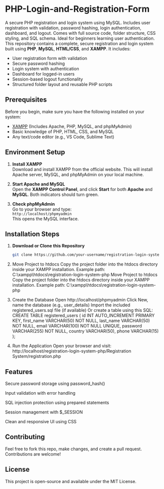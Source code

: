 # PHP-Login-and-Registration-Form
A secure PHP registration and login system using MySQL. Includes user registration with validation, password hashing, login authentication, dashboard, and logout. Comes with full source code, folder structure, CSS styling, and SQL schema. Ideal for beginners learning user authentication.
This repository contains a complete, secure registration and login system built using **PHP**, **MySQL**, **HTML/CSS**, and **XAMPP**. It includes:

- User registration form with validation
- Secure password hashing
- Login system with authentication
- Dashboard for logged-in users
- Session-based logout functionality
- Structured folder layout and reusable PHP scripts

## Prerequisites

Before you begin, make sure you have the following installed on your system:

- [XAMPP](https://www.apachefriends.org/index.html) (Includes Apache, PHP, MySQL, and phpMyAdmin)
- Basic knowledge of PHP, HTML, CSS, and MySQL
- Any text/code editor (e.g., VS Code, Sublime Text)


## Environment Setup

1. **Install XAMPP**  
   Download and install XAMPP from the official website. This will install Apache server, MySQL, and phpMyAdmin on your local machine.

2. **Start Apache and MySQL**  
   Open the **XAMPP Control Panel**, and click **Start** for both **Apache** and **MySQL**. Both indicators should turn green.

3. **Check phpMyAdmin**  
   Go to your browser and type:  
   `http://localhost/phpmyadmin`  
   This opens the MySQL interface.

## Installation Steps

1. **Download or Clone this Repository**
   ```bash
   git clone https://github.com/your-username/registration-login-system-php.git

2. Move Project to htdocs
Copy the project folder into the htdocs directory inside your XAMPP installation.
Example path: C:\xampp\htdocs\registration-login-system-php
Move Project to htdocs
Copy the project folder into the htdocs directory inside your XAMPP installation.
Example path: C:\xampp\htdocs\registration-login-system-php

3. Create the Database
   Open http://localhost/phpmyadmin
   Click New, name the database (e.g., user_details)
   Import the included registered_users.sql file (if available)
   Or create a table using this SQL:
   CREATE TABLE registered_users (
      id INT AUTO_INCREMENT PRIMARY KEY,
      first_name VARCHAR(50) NOT NULL,
      last_name VARCHAR(50) NOT NULL,
      email VARCHAR(100) NOT NULL UNIQUE,
      password VARCHAR(255) NOT NULL,
      country VARCHAR(50),
      phone VARCHAR(15)
   );

4. Run the Application
Open your browser and visit:
http://localhost/registration-login-system-php/Registration System/registration.php

## Features
Secure password storage using password_hash()

Input validation with error handling

SQL injection protection using prepared statements

Session management with $_SESSION

Clean and responsive UI using CSS

## Contributing
Feel free to fork this repo, make changes, and create a pull request. Contributions are welcome!

## License
This project is open-source and available under the MIT License.
